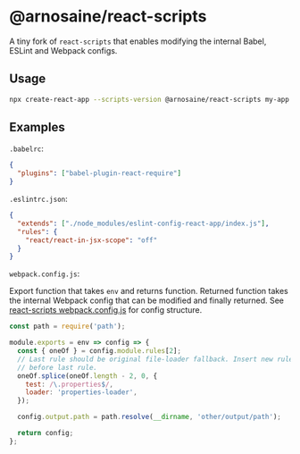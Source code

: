 # @arnosaine/react-scripts

A tiny fork of `react-scripts` that enables modifying the internal Babel, ESLint and Webpack configs.

## Usage

```sh
npx create-react-app --scripts-version @arnosaine/react-scripts my-app
```

## Examples

`.babelrc`:

```json
{
  "plugins": ["babel-plugin-react-require"]
}
```

`.eslintrc.json`:

```json
{
  "extends": ["./node_modules/eslint-config-react-app/index.js"],
  "rules": {
    "react/react-in-jsx-scope": "off"
  }
}
```

`webpack.config.js`:

Export function that takes `env` and returns function. Returned function takes the internal Webpack config that can be modified and finally returned.
See [react-scripts webpack.config.js](https://github.com/facebook/create-react-app/blob/master/packages/react-scripts/config/webpack.config.js) for config structure.

```js
const path = require('path');

module.exports = env => config => {
  const { oneOf } = config.module.rules[2];
  // Last rule should be original file-loader fallback. Insert new rules just
  // before last rule.
  oneOf.splice(oneOf.length - 2, 0, {
    test: /\.properties$/,
    loader: 'properties-loader',
  });

  config.output.path = path.resolve(__dirname, 'other/output/path');

  return config;
};
```
